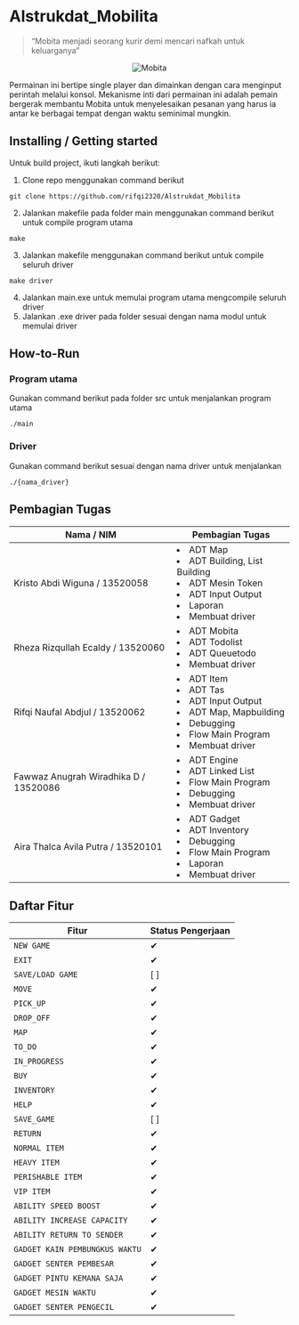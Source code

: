 # Alstrukdat_Mobilita

> “Mobita menjadi seorang kurir demi mencari nafkah untuk keluarganya”

<p align="center">
    <img src="https://static.wikia.nocookie.net/doraemon/images/4/4c/Nobita_567c.jpg/revision/latest?cb=20190730015053&path-prefix=en" alt="Mobita">
</p>

Permainan ini bertipe single player dan dimainkan dengan cara menginput perintah melalui konsol. Mekanisme inti dari permainan ini adalah pemain bergerak membantu Mobita untuk menyelesaikan pesanan yang harus ia antar ke berbagai tempat dengan waktu seminimal mungkin.

## Installing / Getting started

Untuk build project, ikuti langkah berikut:

1. Clone repo menggunakan command berikut

```
git clone https://github.com/rifqi2320/Alstrukdat_Mobilita
```

2. Jalankan makefile pada folder main menggunakan command berikut untuk compile program utama

```
make
```

3. Jalankan makefile menggunakan command berikut untuk compile seluruh driver

```
make driver
```

4. Jalankan main.exe untuk memulai program utama
   mengcompile seluruh driver
5. Jalankan .exe driver pada folder sesuai dengan nama modul untuk memulai driver

## How-to-Run

### Program utama

Gunakan command berikut pada folder src untuk menjalankan program utama

```
./main
```

### Driver

Gunakan command berikut sesuai dengan nama driver untuk menjalankan

```
./{nama_driver}
```

## Pembagian Tugas

| Nama / NIM                            | Pembagian Tugas                                                                                                                                            |
| ------------------------------------- | ---------------------------------------------------------------------------------------------------------------------------------------------------------- |
| Kristo Abdi Wiguna / 13520058         | <li>ADT Map</li><li>ADT Building, List Building</li><li>ADT Mesin Token</li><li>ADT Input Output</li><li>Laporan</li><li>Membuat driver</li>               |
| Rheza Rizqullah Ecaldy / 13520060     | <li>ADT Mobita</li><li>ADT Todolist</li><li>ADT Queuetodo</li><li>Membuat driver</li>                                                                      |
| Rifqi Naufal Abdjul / 13520062        | <li>ADT Item</li><li>ADT Tas</li><li>ADT Input Output</li><li>ADT Map, Mapbuilding</li><li>Debugging</li><li>Flow Main Program</li><li>Membuat driver</li> |
| Fawwaz Anugrah Wiradhika D / 13520086 | <li>ADT Engine</li><li>ADT Linked List</li><li>Flow Main Program</li><li>Debugging</li><li>Membuat driver</li>                                             |
| Aira Thalca Avila Putra / 13520101    | <li>ADT Gadget</li> <li>ADT Inventory</li><li>Debugging</li><li>Flow Main Program</li> <li>Laporan</li><li>Membuat driver</li>                             |

## Daftar Fitur

| Fitur                          | Status Pengerjaan |
| ------------------------------ | ----------------- |
| `NEW GAME`                     | &#10004;          |
| `EXIT`                         | &#10004;          |
| `SAVE/LOAD GAME`               | [ ]               |
| `MOVE`                         | &#10004;          |
| `PICK_UP`                      | &#10004;          |
| `DROP_OFF`                     | &#10004;          |
| `MAP`                          | &#10004;          |
| `TO_DO`                        | &#10004;          |
| `IN_PROGRESS`                  | &#10004;          |
| `BUY`                          | &#10004;          |
| `INVENTORY`                    | &#10004;          |
| `HELP`                         | &#10004;          |
| `SAVE_GAME`                    | [ ]               |
| `RETURN`                       | &#10004;          |
| `NORMAL ITEM`                  | &#10004;          |
| `HEAVY ITEM`                   | &#10004;          |
| `PERISHABLE ITEM`              | &#10004;          |
| `VIP ITEM`                     | &#10004;          |
| `ABILITY SPEED BOOST`          | &#10004;          |
| `ABILITY INCREASE CAPACITY`    | &#10004;          |
| `ABILITY RETURN TO SENDER`     | &#10004;          |
| `GADGET KAIN PEMBUNGKUS WAKTU` | &#10004;          |
| `GADGET SENTER PEMBESAR`       | &#10004;          |
| `GADGET PINTU KEMANA SAJA`     | &#10004;          |
| `GADGET MESIN WAKTU`           | &#10004;          |
| `GADGET SENTER PENGECIL`       | &#10004;          |
